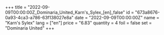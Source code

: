 +++
title = "2022-09-09T00:00:00Z_Dominaria_United_Karn's_Sylex_[en]_false"
id = "673a8676-0a93-4ca3-a786-63f138027e8a"
date = "2022-09-09T00:00:00Z"
name = "Karn's Sylex"
lang = ["en"]
price = "6.83"
quantity = 4
foil = false
set = "Dominaria United"
+++
